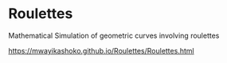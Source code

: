 # Roulettes
Mathematical Simulation of geometric curves involving roulettes

https://mwayikashoko.github.io/Roulettes/Roulettes.html
